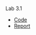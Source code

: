 Lab 3.1
  * [Code](https://github.com/NeProgramist/Embedded/blob/master/lab3-3/app/src/main/java/ua/kpi/comsys/lab3_3/GenAlgorithm.kt)
  * [Report](https://github.com/NeProgramist/Embedded/blob/master/lab3-3/Zasko%20lab.3-3.pdf)
